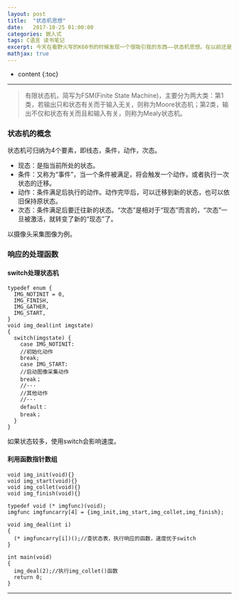 ```yaml
---
layout: post
title:  "状态机思想"
date:   2017-10-25 01:00:00
categories: 嵌入式
tags: C语言 读书笔记
excerpt: 今天在看野火写的K60书的时候发现一个很吸引我的东西——状态机思想。在以前还是愣头青的时候若程序需要多状态的分支，一般用if-else草草了事。这样的做的程序可读性不强，效率低下。
mathjax: true
---
```

* content
{:toc}
---
> 有限状态机，简写为FSM(Finite State Machine)，主要分为两大类：第1类，若输出只和状态有关而于输入无关，则称为Moore状态机；第2类，输出不仅和状态有关而且和输入有关，则称为Mealy状态机。
### 状态机的概念

状态机可归纳为4个要素，即线态，条件，动作，次态。<br/>
- 现态：是指当前所处的状态。
- 条件：又称为“事件”，当一个条件被满足，将会触发一个动作，或者执行一次状态的迁移。
- 动作：条件满足后执行的动作。动作完毕后，可以迁移到新的状态，也可以依旧保持原状态。
- 次态：条件满足后要迁往新的状态。“次态”是相对于“现态”而言的，“次态”一旦被激活，就转变了新的“现态”了。

以摄像头采集图像为例。

### 响应的处理函数
#### switch处理状态机
```
typedef enum {
  IMG_NOTINIT = 0,
  IMG_FINISH,
  IMG_GATHER,
  IMG_START,
}
void img_deal(int imgstate)
{
  switch(imgstate) {
    case IMG_NOTINIT:
    //初始化动作
    break;
    case IMG_START:
    //启动图像采集动作
    break；
    //···
    //其他动作
    //···
    default：
    break；
  }
}
```
如果状态较多，使用switch会影响速度。

#### 利用函数指针数组

```
void img_init(void){}
void img_start(void){}
void img_collet(void){}
void img_finish(void){}

typedef void (* imgfunc)(void);
imgfunc imgfuncarry[4] = {img_init,img_start,img_collet,img_finish};

void img_deal(int i)
{
  (* imgfuncarry[i])();//查状态表，执行响应的函数，速度优于switch
}

int main(void)
{
  img_deal(2);//执行img_collet()函数
  return 0;
}
```

---
